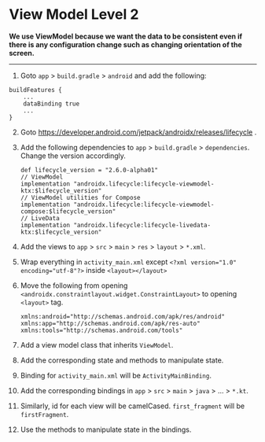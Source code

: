 # View Model Level 2

**We use ViewModel because we want the data to be consistent even if there is any configuration change such as changing orientation of the screen.**

---

1. Goto `app` > `build.gradle` > `android` and add the following:

```
buildFeatures {
    ...
    dataBinding true
    ...
}
```

2. Goto https://developer.android.com/jetpack/androidx/releases/lifecycle .

3. Add the following dependencies to `app` > `build.gradle` > `dependencies`. Change the version accordingly.

    ```
    def lifecycle_version = "2.6.0-alpha01"
    // ViewModel
    implementation "androidx.lifecycle:lifecycle-viewmodel-ktx:$lifecycle_version"
    // ViewModel utilities for Compose
    implementation "androidx.lifecycle:lifecycle-viewmodel-compose:$lifecycle_version"
    // LiveData
    implementation "androidx.lifecycle:lifecycle-livedata-ktx:$lifecycle_version"
    ```

2. Add the views to `app` > `src` > `main` > `res` > `layout` > `*.xml`.

3. Wrap everything in `activity_main.xml` except `<?xml version="1.0" encoding="utf-8"?>` inside `<layout></layout>`

4. Move the following from opening `<androidx.constraintlayout.widget.ConstraintLayout>` to opening `<layout>` tag.

    ```
    xmlns:android="http://schemas.android.com/apk/res/android"
    xmlns:app="http://schemas.android.com/apk/res-auto"
    xmlns:tools="http://schemas.android.com/tools"
    ```

5. Add a view model class that inherits `ViewModel`.

6. Add the corresponding state and methods to manipulate state.

7. Binding for `activity_main.xml` will be `ActivityMainBinding`.

8. Add the corresponding bindings in `app` > `src` > `main` > `java` > ... > `*.kt`.

9. Similarly, id for each view will be camelCased. `first_fragment` will be `firstFragment`.

10. Use the methods to manipulate state in the bindings. 